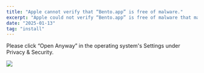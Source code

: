 ```yaml
---
title: "Apple cannot verify that “Bento.app” is free of malware."
excerpt: "Apple could not verify “Bento.app” is free of malware that may harm your Mac or compromise your privacy."
date: "2025-01-13"
tag: "install"
---
```


Please click “Open Anyway” in the operating system's Settings under Privacy & Security.

![](http://jiangzilong-image.oss-cn-beijing.aliyuncs.com/uPic/2Ju4pX.png)